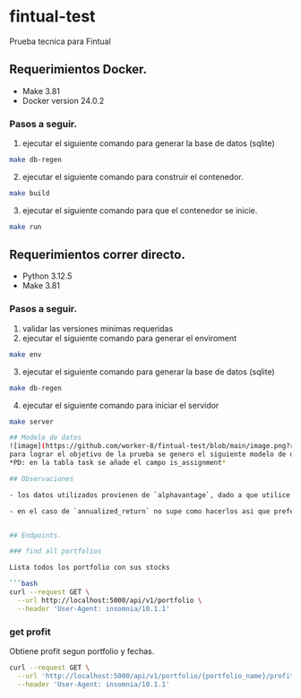 # fintual-test
Prueba tecnica para Fintual

## Requerimientos Docker.

- Make 3.81
- Docker version 24.0.2

### Pasos a seguir.

1. ejecutar el siguiente comando para generar la base de datos (sqlite)
```bash
make db-regen
```

2. ejecutar el siguiente comando para construir el contenedor.
```bash
make build
```
3. ejecutar el siguiente comando para que el contenedor se inicie.
```bash
make run
```

## Requerimientos correr directo.

- Python 3.12.5 
- Make 3.81

### Pasos a seguir.

1. validar las versiones minimas requeridas
2. ejecutar el siguiente comando para generar el enviroment
```bash
make env
```
3. ejecutar el siguiente comando para generar la base de datos (sqlite)
```bash
make db-regen
```

4. ejecutar el siguiente comando para iniciar el servidor
```bash
make server

## Modelo de datos
![image](https://github.com/worker-8/fintual-test/blob/main/image.png?raw=true)
para lograr el objetivo de la prueba se genero el siguiente modelo de datos
*PD: en la tabla task se añade el campo is_assignment*

## Observaciones

- los datos utilizados provienen de `alphavantage`, dado a que utilice una cuanta demo, la api key presente en `feed_db.py` puede presentar problemas, solo se puede obtener a IBM de forma consistente, la base de datos ya viene incorpada en el proyecto en caso de falla la conexion al proveedor.

- en el caso de `annualized_return` no supe como hacerlos asi que preferi no aventurarme.


## Endpoints.

### find all portfolios

Lista todos los portfolio con sus stocks

```bash
curl --request GET \
  --url http://localhost:5000/api/v1/portfolio \
  --header 'User-Agent: insomnia/10.1.1'
```

### get profit

Obtiene profit segun portfolio y fechas.

```bash
curl --request GET \
  --url 'http://localhost:5000/api/v1/portfolio/{portfolio_name}/profit?initial={YYYY-MM-DD}&end={YYYY-MM-DD}' \
  --header 'User-Agent: insomnia/10.1.1'
```

